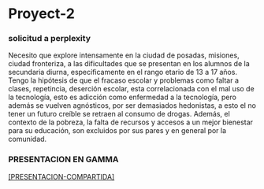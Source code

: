 # Proyect-2
### solicitud a perplexity ###
Necesito que explore intensamente en la ciudad de posadas, misiones, ciudad fronteriza, a las dificultades que se presentan en los alumnos de la secundaria diurna, específicamente en el rango etario de 13 a 17 años. Tengo la hipótesis de que el fracaso escolar y problemas como faltar a clases, repetincia, deserción escolar, esta correlacionada con el mal uso de la tecnología, esto es adicción como enfermedad a la tecnología, pero además se vuelven agnósticos, por ser demasiados hedonistas, a esto el no tener un futuro creíble se retraen al consumo de drogas. Además, el contexto de la pobreza, la falta de recursos y accesos a un mejor bienestar para su educación, son excluidos por sus pares y en general por la comunidad.

### PRESENTACION EN GAMMA ###
[[PRESENTACION-COMPARTIDA]](https://gamma.app/docs/Desafios-Educativos-en-Posadas-Misiones-ilscsxb40bsyd8u)

